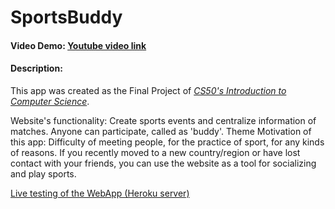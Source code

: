 # SportsBuddy
#### Video Demo:  [Youtube video link](https://youtu.be/hkMPWurAIa8)
#### Description:
This app was created as the Final Project of *[CS50's Introduction to Computer Science](https://online-learning.harvard.edu/course/cs50-introduction-computer-science)*.

Website's functionality: Create sports events and centralize information of matches. Anyone can participate, called as 'buddy'.
Theme Motivation of this app: Difficulty of meeting people, for the practice of sport, for any kinds of reasons. If you recently moved to a new country/region or have lost contact with your friends, you can use the website as a tool for socializing and play sports.

[Live testing of the WebApp (Heroku server)](https://joao-sports-buddy.herokuapp.com/)

